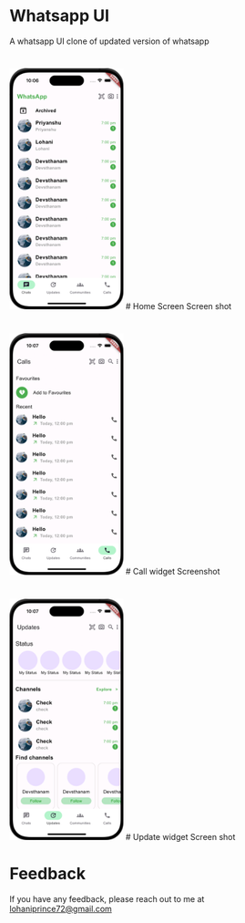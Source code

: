 # Whatsapp UI
A whatsapp UI clone of updated version of whatsapp 

#
<img src="assets/readme/homeScreeen.png" alt="Home" width="200"/>
# Home Screen Screen shot

#
<img src="assets/readme/callsScreen.png" alt="Calls" width="200"/>
# Call widget Screenshot

#
<img src="assets/readme/updateScreen.png" alt="Update" width="200"/>
# Update widget Screen shot

#
# Feedback
If you have any feedback, please reach out to me at lohaniprince72@gmail.com